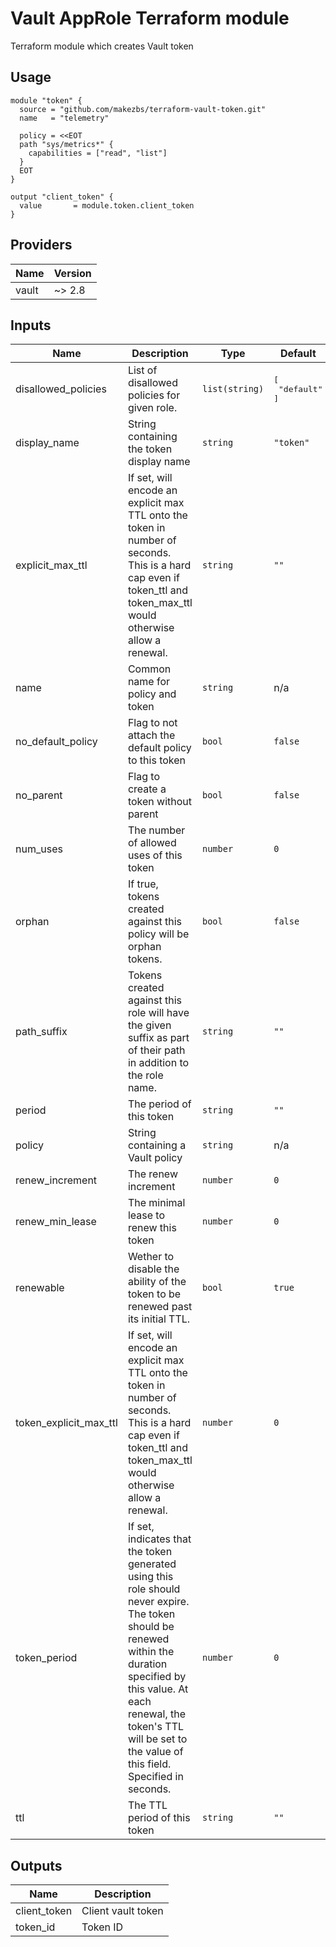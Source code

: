 # Vault AppRole Terraform module

Terraform module which creates Vault token

## Usage

```hcl
module "token" {
  source = "github.com/makezbs/terraform-vault-token.git"
  name   = "telemetry"

  policy = <<EOT
  path "sys/metrics*" {
    capabilities = ["read", "list"]
  }
  EOT
}

output "client_token" {
  value       = module.token.client_token
}
```

## Providers

| Name | Version |
|------|---------|
| vault | ~> 2.8 |

## Inputs

| Name | Description | Type | Default | Required |
|------|-------------|------|---------|:-----:|
| disallowed\_policies | List of disallowed policies for given role. | `list(string)` | <pre>[<br>  "default"<br>]</pre> | no |
| display\_name | String containing the token display name | `string` | `"token"` | no |
| explicit\_max\_ttl | If set, will encode an explicit max TTL onto the token in number of seconds. This is a hard cap even if token\_ttl and token\_max\_ttl would otherwise allow a renewal. | `string` | `""` | no |
| name | Common name for policy and token | `string` | n/a | yes |
| no\_default\_policy | Flag to not attach the default policy to this token | `bool` | `false` | no |
| no\_parent | Flag to create a token without parent | `bool` | `false` | no |
| num\_uses | The number of allowed uses of this token | `number` | `0` | no |
| orphan | If true, tokens created against this policy will be orphan tokens. | `bool` | `false` | no |
| path\_suffix | Tokens created against this role will have the given suffix as part of their path in addition to the role name. | `string` | `""` | no |
| period | The period of this token | `string` | `""` | no |
| policy | String containing a Vault policy | `string` | n/a | yes |
| renew\_increment | The renew increment | `number` | `0` | no |
| renew\_min\_lease | The minimal lease to renew this token | `number` | `0` | no |
| renewable | Wether to disable the ability of the token to be renewed past its initial TTL. | `bool` | `true` | no |
| token\_explicit\_max\_ttl | If set, will encode an explicit max TTL onto the token in number of seconds. This is a hard cap even if token\_ttl and token\_max\_ttl would otherwise allow a renewal. | `number` | `0` | no |
| token\_period | If set, indicates that the token generated using this role should never expire. The token should be renewed within the duration specified by this value. At each renewal, the token's TTL will be set to the value of this field. Specified in seconds. | `number` | `0` | no |
| ttl | The TTL period of this token | `string` | `""` | no |

## Outputs

| Name | Description |
|------|-------------|
| client\_token | Client vault token |
| token\_id | Token ID |

